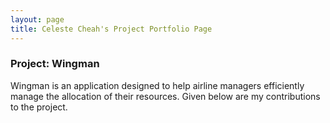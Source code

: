 ```yaml
---
layout: page
title: Celeste Cheah's Project Portfolio Page
---
```


### Project: Wingman

Wingman is an application designed to help airline managers efficiently manage the allocation of their resources.
Given below are my contributions to the project.
